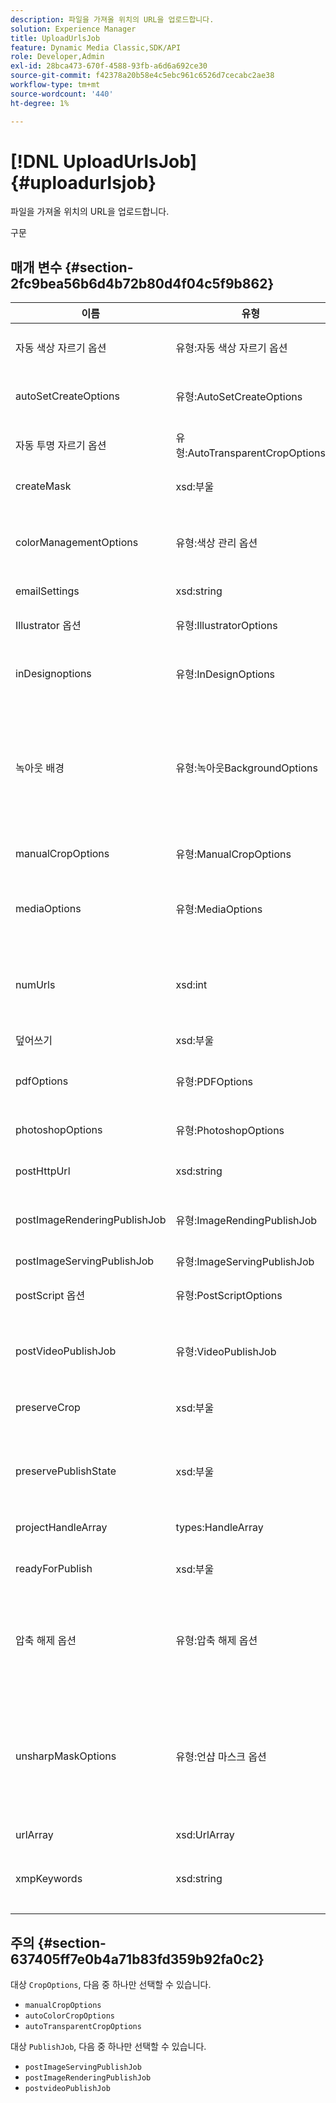 ```yaml
---
description: 파일을 가져올 위치의 URL을 업로드합니다.
solution: Experience Manager
title: UploadUrlsJob
feature: Dynamic Media Classic,SDK/API
role: Developer,Admin
exl-id: 28bca473-670f-4588-93fb-a6d6a692ce30
source-git-commit: f42378a20b58e4c5ebc961c6526d7cecabc2ae38
workflow-type: tm+mt
source-wordcount: '440'
ht-degree: 1%

---
```


# [!DNL UploadUrlsJob]{#uploadurlsjob}

파일을 가져올 위치의 URL을 업로드합니다.

구문

## 매개 변수 {#section-2fc9bea56b6d4b72b80d4f04c5f9b862}

<table id="table_04100BB8ABD84EF68B0A7CE3AD946414"> 
 <thead> 
  <tr> 
   <th colname="col1" class="entry"> 이름 </th> 
   <th colname="col2" class="entry"> 유형 </th> 
   <th colname="col3" class="entry"> 설명 </th> 
  </tr> 
 </thead>
 <tbody> 
  <tr> 
   <td colname="col1"> <span class="codeph"> <span class="varname"> 자동 색상 자르기 옵션</span> </span> </td> 
   <td colname="col2"> <span class="codeph"> 유형:자동 색상 자르기 옵션</span> </td> 
   <td colname="col3"> 색상을 기반으로 이미지 자동 자르기에 대한 옵션입니다. </td> 
  </tr> 
  <tr> 
   <td colname="col1"> <span class="codeph"> <span class="varname"> autoSetCreateOptions</span> </span> </td> 
   <td colname="col2"> <span class="codeph"> 유형:AutoSetCreateOptions</span> </td> 
   <td colname="col3"> 업로드된 파일에 적용할 자동 집합 생성 스크립트의 배열입니다. </td> 
  </tr> 
  <tr> 
   <td colname="col1"> <span class="codeph"> <span class="varname"> 자동 투명 자르기 옵션</span> </span> </td> 
   <td colname="col2"> <span class="codeph"> 유형:AutoTransparentCropOptions</span> </td> 
   <td colname="col3"> 투명도에 따라 이미지 가장자리에서 공백을 제거합니다. </td> 
  </tr> 
  <tr> 
   <td colname="col1"> <span class="codeph"> <span class="varname"> createMask</span> </span> </td> 
   <td colname="col2"> <span class="codeph"> xsd:부울</span> </td> 
   <td colname="col3"> 마스크 만들기 여부입니다. </td> 
  </tr> 
  <tr> 
   <td colname="col1"> <span class="codeph"> <span class="varname"> colorManagementOptions</span> </span> </td> 
   <td colname="col2"> <span class="codeph"> 유형:색상 관리 옵션</span> </td> 
   <td colname="col3"> 업로드 중에 지정할 수 있는 옵션입니다. 세트는 업로드에 대해 색상이 관리되는 방식에 영향을 줍니다. </td> 
  </tr> 
  <tr> 
   <td colname="col1"> <span class="codeph"> <span class="varname"> emailSettings</span> </span> </td> 
   <td colname="col2"> <span class="codeph"> xsd:string</span> </td> 
   <td colname="col3"> 이메일 설정 선택. </td> 
  </tr> 
  <tr> 
   <td colname="col1"> <span class="codeph"> <span class="varname"> Illustrator 옵션</span> </span> </td> 
   <td colname="col2"> <span class="codeph"> 유형:IllustratorOptions</span> </td> 
   <td colname="col3"> Illustrator 파일을 이미지 서버에 업로드하기 위한 옵션입니다. </td> 
  </tr> 
  <tr> 
   <td colname="col1"> <span class="codeph"> <span class="varname"> inDesignoptions</span> </span> </td> 
   <td colname="col2"> <span class="codeph"> 유형:InDesignOptions</span> </td> 
   <td colname="col3"> 서버에 InDesign 파일을 업로드하기 위한 옵션입니다. </td> 
  </tr> 
  <tr> 
   <td colname="col1"> <span class="codeph"> <span class="varname"> 녹아웃 배경</span> </span> </td> 
   <td colname="col2"> <span class="codeph"> 유형:녹아웃BackgroundOptions</span> </td> 
   <td colname="col3">선택한 이미지에 대해 배경을 마스크합니다. 이렇게 하면 피사체 이미지 외부의 투명도를 사용하여 다른 레이어에 오버레이할 수 있습니다. 선택적. 다음을 참조하십시오<a href="../../types/c-data-types/r-knockout-background-options.md#reference-9196371848964d91842b337640791c9c" format="dita" scope="local"> 녹아웃 배경 옵션</a>. </td> 
  </tr> 
  <tr> 
   <td colname="col1"> <span class="codeph"> <span class="varname"> manualCropOptions</span> </span> </td> 
   <td colname="col2"> <span class="codeph"> 유형:ManualCropOptions</span> </td> 
   <td colname="col3"> 수동 이미지 자르기 옵션. </td> 
  </tr> 
  <tr> 
   <td colname="col1"> <span class="codeph"> <span class="varname"> mediaOptions</span> </span> </td> 
   <td colname="col2"> <span class="codeph"> 유형:MediaOptions</span> </td> 
   <td colname="col3">비디오에서 썸네일 이미지를 설정할 수 있는 옵션입니다. 다음을 참조하십시오 <a href="../../types/c-data-types/r-media-options.md#reference-18618fc6803a4b6e994bbb48eba93b5b" format="dita" scope="local"> MediaOptions</a>. </td> 
  </tr> 
  <tr> 
   <td colname="col1"> <span class="codeph"> <span class="varname"> numUrls</span> </span> </td> 
   <td colname="col2"> <span class="codeph"> xsd:int</span> </td> 
   <td colname="col3">작업에 제출된 URL 수를 반환합니다. 사용한 사람 <a href="../../operations/c-operations-intro/c-methods/r-get-active-jobs.md#reference-67483cbd71d04042b48434d886e8a7a0" format="dita" scope="local"> getActiveJobs</a> 및 <a href="../../operations/c-operations-intro/c-methods/r-get-scheduled-jobs.md#reference-2bab1861325f4bff84c879d1efa9146e" format="dita" scope="local"> getScheduledJobs</a>. </td> 
  </tr> 
  <tr> 
   <td colname="col1"> <span class="codeph"> <span class="varname"> 덮어쓰기</span> </span> </td> 
   <td colname="col2"> <span class="codeph"> xsd:부울</span> </td> 
   <td colname="col3"> 업로드할 때 파일을 덮어쓸지 여부입니다. </td> 
  </tr> 
  <tr> 
   <td colname="col1"> <span class="codeph"> <span class="varname"> pdfOptions</span> </span> </td> 
   <td colname="col2"> <span class="codeph"> 유형:PDFOptions</span> </td> 
   <td colname="col3"> 이미지 서버에 PDF 파일을 업로드하기 위한 옵션입니다. </td> 
  </tr> 
  <tr> 
   <td colname="col1"> <span class="codeph"> <span class="varname"> photoshopOptions</span> </span> </td> 
   <td colname="col2"> <span class="codeph"> 유형:PhotoshopOptions</span> </td> 
   <td colname="col3"> Photoshop 파일을 이미지 서버에 업로드하기 위한 옵션입니다. </td> 
  </tr> 
  <tr> 
   <td colname="col1"> <span class="codeph"> <span class="varname"> postHttpUrl</span> </span> </td> 
   <td colname="col2"> <span class="codeph"> xsd:string</span> </td> 
   <td colname="col3"> 파일을 업로드하는 URL입니다. </td> 
  </tr> 
  <tr> 
   <td colname="col1"> <span class="codeph"> <span class="varname"> postImageRenderingPublishJob</span> </span> </td> 
   <td colname="col2"> <span class="codeph"> 유형:ImageRendingPublishJob</span> </td> 
   <td colname="col3"> 업로드가 완료된 후 실행되는 이미지 렌더링 게시 작업에 대한 세부 정보입니다. </td> 
  </tr> 
  <tr> 
   <td colname="col1"> <span class="codeph"> <span class="varname"> postImageServingPublishJob</span> </span> </td> 
   <td colname="col2"> <span class="codeph"> 유형:ImageServingPublishJob</span> </td> 
   <td colname="col3"> 모든 미디어 옵션. </td> 
  </tr> 
  <tr> 
   <td colname="col1"> <span class="codeph"> <span class="varname"> postScript 옵션</span> </span> </td> 
   <td colname="col2"> <span class="codeph"> 유형:PostScriptOptions</span> </td> 
   <td colname="col3"> 이미지 서버에 사후 스크립트 파일을 업로드하기 위한 옵션입니다. </td> 
  </tr> 
  <tr> 
   <td colname="col1"> <span class="codeph"> <span class="varname"> postVideoPublishJob</span> </span> </td> 
   <td colname="col2"> <span class="codeph"> 유형:VideoPublishJob</span> </td> 
   <td colname="col3"> 업로드가 완료된 후 실행되는 비디오 게시 작업에 대한 세부 정보입니다. </td> 
  </tr> 
  <tr> 
   <td colname="col1"> <span class="codeph"> <span class="varname"> preserveCrop</span> </span> </td> 
   <td colname="col2"> <span class="codeph"> xsd:부울</span> </td> 
   <td colname="col3"> 기존 자르기 정의의 유지를 제어합니다. 기본값은 true입니다. </td> 
  </tr> 
  <tr> 
   <td colname="col1"> <span class="codeph"> <span class="varname"> preservePublishState</span> </span> </td> 
   <td colname="col2"> <span class="codeph"> xsd:부울</span> </td> 
   <td colname="col3"> 덮어쓸 때 기존 에셋의 게시 상태를 유지할지 여부를 제어합니다. 설정하지 않으면 회사 기본 설정이 사용됩니다. </td> 
  </tr> 
  <tr> 
   <td colname="col1"> <span class="codeph"> <span class="varname"> projectHandleArray</span> </span> </td> 
   <td colname="col2"> <span class="codeph"> types:HandleArray</span> </td> 
   <td colname="col3"> 프로젝트 핸들의 배열입니다. </td> 
  </tr> 
  <tr> 
   <td colname="col1"> <span class="codeph"> <span class="varname"> readyForPublish</span> </span> </td> 
   <td colname="col2"> <span class="codeph"> xsd:부울</span> </td> 
   <td colname="col3"> 파일을 게시할 준비가 되었다고 표시할지 여부입니다. </td> 
  </tr> 
  <tr> 
   <td colname="col1"> <span class="codeph"> <span class="varname"> 압축 해제 옵션</span> </span> </td> 
   <td colname="col2"> <span class="codeph"> 유형:압축 해제 옵션</span> </td> 
   <td colname="col3">이러한 선택적 설정을 사용하여 업로드된 TAR/ZIP 파일의 컨텐츠를 추출하고 처리합니다. 다음을 참조하십시오 <a href="../../types/c-data-types/r-uncompress-options.md#reference-510ec7028b1540bc9b58745f242d49d5" format="dita" scope="local"> 압축 해제 옵션</a>. </td> 
  </tr> 
  <tr> 
   <td colname="col1"> <span class="codeph"> <span class="varname"> unsharpMaskOptions</span> </span> </td> 
   <td colname="col2"> <span class="codeph"> 유형:언샵 마스크 옵션</span> </td> 
   <td colname="col3">최적화된 피라미드 TIF 파일을 만들 때 언샵 마스크 설정을 제어할 수 있는 옵션입니다. 이러한 설정을 사용하여 이미지 선명도를 개선합니다. 다음을 참조하십시오 <a href="../../types/c-data-types/r-unsharp-mask-options.md#reference-b9a96244d7ee4424bc4ac3c23be3be3d" format="dita" scope="local"> 언샵 마스크 옵션</a>. </td> 
  </tr> 
  <tr> 
   <td colname="col1"> <span class="codeph"> <span class="varname"> urlArray</span> </span> </td> 
   <td colname="col2"> <span class="codeph"> xsd:UrlArray</span> </td> 
   <td colname="col3"> 업로드할 URL 배열. </td> 
  </tr> 
  <tr> 
   <td colname="col1"> <span class="codeph"> <span class="varname"> xmpKeywords</span> </span> </td> 
   <td colname="col2"> <span class="codeph"> xsd:string</span> </td> 
   <td colname="col3"> <p>업로드 작업의 모든 항목에 대한 추가 메타데이터 옵션입니다. </p> </td> 
  </tr> 
 </tbody> 
</table>

## 주의 {#section-637405ff7e0b4a71b83fd359b92fa0c2}

대상 `CropOptions`, 다음 중 하나만 선택할 수 있습니다.

* `manualCropOptions`
* `autoColorCropOptions`
* `autoTransparentCropOptions`

대상 `PublishJob`, 다음 중 하나만 선택할 수 있습니다.

* `postImageServingPublishJob`
* `postImageRenderingPublishJob`
* `postvideoPublishJob`
